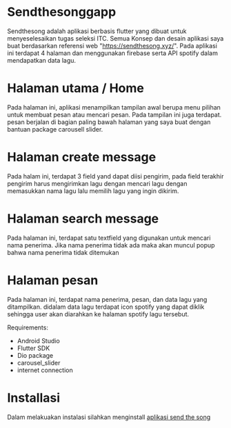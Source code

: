 # Sendthesonggapp

Sendthesong adalah aplikasi berbasis flutter yang dibuat untuk menyeselesaikan tugas seleksi ITC. Semua Konsep dan desain aplikasi saya buat berdasarkan referensi web "https://sendthesong.xyz/". Pada aplikasi ini terdapat 4 halaman dan menggunakan firebase serta API spotify dalam mendapatkan data lagu.

# Halaman utama / Home
  Pada halaman ini, aplikasi menampilkan tampilan awal berupa menu pilihan untuk membuat pesan atau mencari pesan. Pada tampilan ini juga terdapat. pesan berjalan di bagian paling bawah halaman yang saya buat dengan bantuan    package carousell slider. 
# Halaman create message 
  Pada halam ini, terdapat 3 field yand dapat diisi pengirim, pada field terakhir pengirim harus mengirimkan lagu dengan mencari lagu dengan memasukkan nama lagu lalu memilih lagu yang ingin dikirim.
# Halaman search message
  Pada halaman ini, terdapat satu textfield yang digunakan untuk mencari nama penerima. Jika nama penerima tidak ada maka akan muncul popup bahwa nama penerima tidak ditemukan
# Halaman pesan
  Pada halaman ini, terdapat nama penerima, pesan, dan data lagu yang ditampilkan. didalam data lagu terdapat icon spotify yang dapat diklik sehingga user akan diarahkan ke halaman spotify lagu tersebut.

Requirements:
  -  Android Studio
  -  Flutter SDK
  -  Dio package
  -  carousel_slider
  -  internet connection

# Installasi
  Dalam melakuakan instalasi silahkan menginstall [aplikasi send the song ](https://github.com/imdito/sendthesongapp_muhammadpanditosetiawan_ITCMobile/blob/master/app-release.apk)
